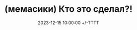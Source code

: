 ---
title: (мемасики) Кто это сделал?!
date: 2023-12-15 10:00:00 +/-TTTT
media_subpath: /assets/posts/memes/
categories: [Мемасики]
tags: [1С, Мемасики, Желтый Чайник 1С]
image:
  path: 2023-12-15-slozhnosti-tipovih.jpg
links:
  top: false
  bottom: true
  values:
  - name: Telegram
    url: https://t.me/JuniorOneS/606
---